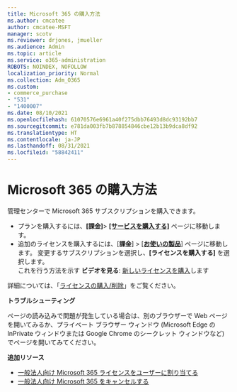 ```yaml
---
title: Microsoft 365 の購入方法
ms.author: cmcatee
author: cmcatee-MSFT
manager: scotv
ms.reviewer: drjones, jmueller
ms.audience: Admin
ms.topic: article
ms.service: o365-administration
ROBOTS: NOINDEX, NOFOLLOW
localization_priority: Normal
ms.collection: Adm_O365
ms.custom:
- commerce_purchase
- "531"
- "1400007"
ms.date: 08/10/2021
ms.openlocfilehash: 61070576e6961a40f275dbb76493d8dc93192bb7
ms.sourcegitcommit: e781da003fb7b878854846cbe12b13b9dca8df92
ms.translationtype: HT
ms.contentlocale: ja-JP
ms.lasthandoff: 08/31/2021
ms.locfileid: "58842411"
---
```

# <a name="how-to-make-a-microsoft-365-purchase"></a>Microsoft 365 の購入方法

管理センターで Microsoft 365 サブスクリプションを購入できます。
  
- プランを購入するには、**[課金]**\> **[[サービスを購入する]](https://go.microsoft.com/fwlink/p/?linkid=868433)** ページに移動します。
- 追加のライセンスを購入するには、[**課金**] \> [**[お使いの製品](https://go.microsoft.com/fwlink/p/?linkid=842054)**] ページに移動します。 変更するサブスクリプションを選択し、**[ライセンスを購入する]** を選択します。\
これを行う方法を示す **ビデオを見る**: [新しいライセンスを購入](https://go.microsoft.com/fwlink/p/?linkid=2154857)します
  
詳細については、「[ライセンスの購入/削除](https://docs.microsoft.com/microsoft-365/commerce/licenses/buy-licenses)」をご覧ください。

**トラブルシューティング**

ページの読み込みで問題が発生している場合は、別のブラウザーで Web ページを開いてみるか、プライベート ブラウザー ウィンドウ (Microsoft Edge の InPrivate ウィンドウまたは Google Chrome のシークレット ウィンドウなど) でページを開いてみてください。

**追加リソース**
  
- [一般法人向け Microsoft 365 ライセンスをユーザーに割り当てる](https://docs.microsoft.com/microsoft-365/admin/add-users/add-users)
- [一般法人向け Microsoft 365 をキャンセルする](https://docs.microsoft.com/microsoft-365/commerce/subscriptions/cancel-your-subscription)